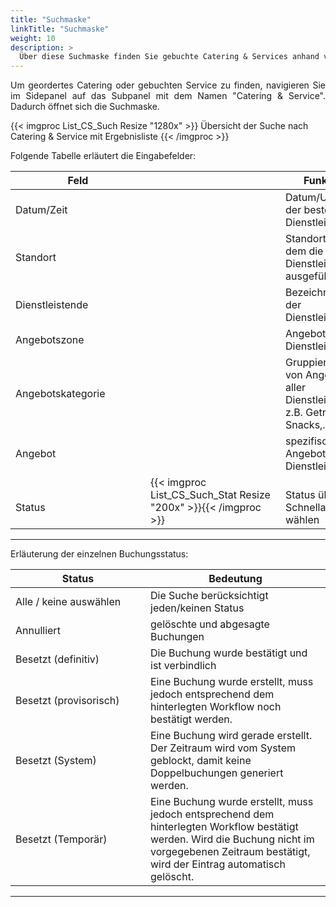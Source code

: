 ```yaml
---
title: "Suchmaske"
linkTitle: "Suchmaske"
weight: 10
description: >
  Über diese Suchmaske finden Sie gebuchte Catering & Services anhand von Dienstleistenden und Angeboten.
---
```

<p style="text-align: justify"> Um geordertes Catering oder gebuchten Service zu finden, navigieren Sie im Sidepanel auf das Subpanel mit dem Namen "Catering & Service". Dadurch öffnet sich die Suchmaske. </p>

{{< imgproc List_CS_Such Resize "1280x" >}}
Übersicht der Suche nach Catering & Service mit Ergebnisliste 
{{< /imgproc >}}

Folgende Tabelle erläutert die Eingabefelder:

 |<div style="width:200px">Feld</div>|<div style="width:200px"></div>|Funktion|
 |---|---|---|
 |Datum/Zeit||Datum/Uhrzeit der bestellten Dienstleistung|
 |Standort||Standort, an dem die Dienstleistung ausgeführt wird|
 |Dienstleistende||Bezeichnung der Dienstleistenden|
 |Angebotszone||Angebote eines Dienstleisters|
 |Angebotskategorie||Gruppierung von Angeboten aller Dienstleister, z.B. Getränke, Snacks,...|
 |Angebot||spezifisches Angebot eines Dienstleisters|
 |</br>Status|{{< imgproc List_CS_Such_Stat Resize "200x" >}}{{< /imgproc >}}|</br>Status über die Schnellauswahl wählen|
 ---
<!-- Begriffe erklären -->
Erläuterung der einzelnen Buchungsstatus:

 |<div style="width:200px">Status</div>|Bedeutung|
 |---|---|
 |Alle / keine auswählen|Die Suche berücksichtigt jeden/keinen Status|
 |Annulliert|gelöschte und abgesagte Buchungen|
 |Besetzt (definitiv)|Die Buchung wurde bestätigt und ist verbindlich|
 |Besetzt (provisorisch)|Eine Buchung wurde erstellt, muss jedoch entsprechend dem hinterlegten Workflow noch bestätigt werden.|
 |Besetzt (System)|Eine Buchung wird gerade erstellt. Der Zeitraum wird vom System geblockt, damit keine Doppelbuchungen generiert werden.|
 |Besetzt (Temporär)|Eine Buchung wurde erstellt, muss jedoch entsprechend dem hinterlegten Workflow bestätigt werden. Wird die Buchung nicht im vorgegebenen Zeitraum bestätigt, wird der Eintrag automatisch gelöscht.||
 ---
